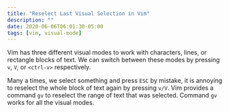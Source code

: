 ```yaml
---
title: "Reselect Last Visual Selection in Vim"
description: ""
date: 2020-06-06T06:01:30-05:00
tags: [vim, visual-mode]
---
```


Vim has three different visual modes to work with characters, lines, or
rectangle blocks of text. We can switch between these modes by pressing `v`,
`V`, or `<ctrl-v>` respectively. 

Many a times, we select something and press `ESC` by mistake, it is annoying to
reselect the whole block of text again by pressing `v/V`. Vim provides a command
`gv` to reselect the range of text that was selected. Command `gv` works for all
the visual modes. 
